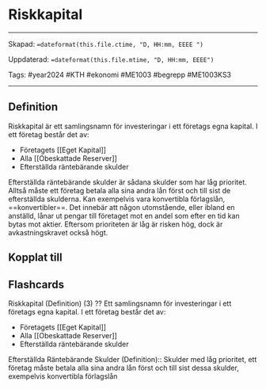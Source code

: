 # Riskkapital

---

Skapad: `=dateformat(this.file.ctime, "D, HH:mm, EEEE ")`

Uppdaterad: `=dateformat(this.file.mtime, "D, HH:mm, EEEE")`

Tags: #year2024 #KTH #ekonomi #ME1003 #begrepp #ME1003KS3

---

## Definition

Riskkapital är ett samlingsnamn för investeringar i ett företags egna kapital. I ett företag består det av:

- Företagets [[Eget Kapital]]
- Alla [[Obeskattade Reserver]]
- Efterställda räntebärande skulder

Efterställda räntebärande skulder är sådana skulder som har låg prioritet. Alltså måste ett företag betala alla sina andra lån först och till sist de efterställda skulderna. Kan exempelvis vara konvertibla förlagslån, ==konvertibler==. Det innebär att någon utomstående, eller ibland en anställd, lånar ut pengar till företaget mot en andel som efter en tid kan bytas mot aktier. Eftersom prioriteten är låg är risken hög, dock är avkastningskravet också högt.

## Kopplat till

## Flashcards

Riskkapital (Definition) (3)
??
Ett samlingsnamn för investeringar i ett företags egna kapital. I ett företag består det av:
- Företagets [[Eget Kapital]]
- Alla [[Obeskattade Reserver]]
- Efterställda räntebärande skulder
<!--SR:!2024-03-09,3,255!2024-03-17,9,253-->

Efterställda Räntebärande Skulder (Definition):: Skulder med låg prioritet, ett företag måste betala alla sina andra lån först och till sist dessa skulder, exempelvis konvertibla förlagslån
<!--SR:!2024-03-24,17,292!2024-03-22,15,290-->
